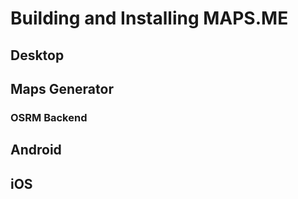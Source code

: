 # Building and Installing MAPS.ME

## Desktop

## Maps Generator

### OSRM Backend

## Android

## iOS
